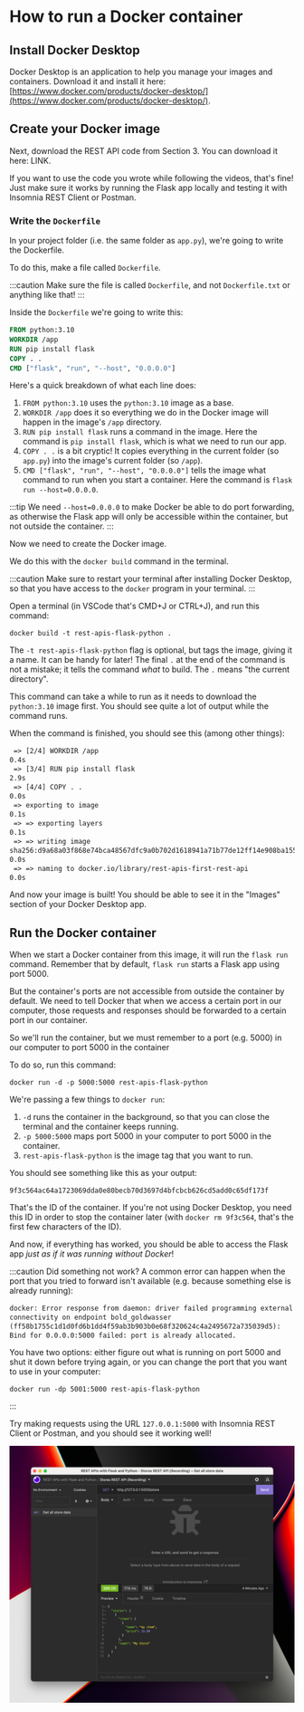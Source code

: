 # How to run a Docker container

## Install Docker Desktop

Docker Desktop is an application to help you manage your images and containers. Download it and install it here: [https://www.docker.com/products/docker-desktop/](https://www.docker.com/products/docker-desktop/).

## Create your Docker image

Next, download the REST API code from Section 3. You can download it here: LINK.

If you want to use the code you wrote while following the videos, that's fine! Just make sure it works by running the Flask app locally and testing it with Insomnia REST Client or Postman.

### Write the `Dockerfile`

In your project folder (i.e. the same folder as `app.py`), we're going to write the Dockerfile.

To do this, make a file called `Dockerfile`.

:::caution
Make sure the file is called `Dockerfile`, and not `Dockerfile.txt` or anything like that!
:::

Inside the `Dockerfile` we're going to write this:

```dockerfile
FROM python:3.10
WORKDIR /app
RUN pip install flask
COPY . .
CMD ["flask", "run", "--host", "0.0.0.0"]
```

Here's a quick breakdown of what each line does:

1. `FROM python:3.10` uses the `python:3.10` image as a base.
2. `WORKDIR /app` does it so everything we do in the Docker image will happen in the image's `/app` directory.
3. `RUN pip install flask` runs a command in the image. Here the command is `pip install flask`, which is what we need to run our app.
4. `COPY . .` is a bit cryptic! It copies everything in the current folder (so `app.py`) into the image's current folder (so `/app`).
5. `CMD ["flask", "run", "--host", "0.0.0.0"]` tells the image what command to run when you start a container. Here the command is `flask run --host=0.0.0.0`.

:::tip
We need `--host=0.0.0.0` to make Docker be able to do port forwarding, as otherwise the Flask app will only be accessible within the container, but not outside the container.
:::

Now we need to create the Docker image.

We do this with the `docker build` command in the terminal.

:::caution
Make sure to restart your terminal after installing Docker Desktop, so that you have access to the `docker` program in your terminal.
:::

Open a terminal (in VSCode that's CMD+J or CTRL+J), and run this command:

```
docker build -t rest-apis-flask-python .
```

The `-t rest-apis-flask-python` flag is optional, but tags the image, giving it a name. It can be handy for later! The final `.` at the end of the command is not a mistake; it tells the command _what_ to build. The `.` means "the current directory".

This command can take a while to run as it needs to download the `python:3.10` image first. You should see quite a lot of output while the command runs.

When the command is finished, you should see this (among other things):

```
 => [2/4] WORKDIR /app                                                                             0.4s
 => [3/4] RUN pip install flask                                                                    2.9s
 => [4/4] COPY . .                                                                                 0.0s
 => exporting to image                                                                             0.1s
 => => exporting layers                                                                            0.1s
 => => writing image sha256:d9a68a03f868e74bca48567dfc9a0b702d1618941a71b77de12ff14e908ba155       0.0s
 => => naming to docker.io/library/rest-apis-first-rest-api                                        0.0s
```

And now your image is built! You should be able to see it in the "Images" section of your Docker Desktop app.

## Run the Docker container

When we start a Docker container from this image, it will run the `flask run` command. Remember that by default, `flask run` starts a Flask app using port 5000.

But the container's ports are not accessible from outside the container by default. We need to tell Docker that when we access a certain port in our computer, those requests and responses should be forwarded to a certain port in our container.

So we'll run the container, but we must remember to a port (e.g. 5000) in our computer to port 5000 in the container

To do so, run this command:

```
docker run -d -p 5000:5000 rest-apis-flask-python
```

We're passing a few things to `docker run`:

1. `-d` runs the container in the background, so that you can close the terminal and the container keeps running.
2. `-p 5000:5000` maps port 5000 in your computer to port 5000 in the container.
3. `rest-apis-flask-python` is the image tag that you want to run.

You should see something like this as your output:

```
9f3c564ac64a1723069dda0e80becb70d3697d4bfcbcb626cd5add0c65df173f
```

That's the ID of the container. If you're not using Docker Desktop, you need this ID in order to stop the container later (with `docker rm 9f3c564`, that's the first few characters of the ID).

And now, if everything has worked, you should be able to access the Flask app _just as if it was running without Docker_!

:::caution Did something not work?
A common error can happen when the port that you tried to forward isn't available (e.g. because something else is already running):

```
docker: Error response from daemon: driver failed programming external connectivity on endpoint bold_goldwasser (ff58b1755c1d1d0fd6b1dd4f59ab3b903b0e68f320624c4a2495672a735039d5): Bind for 0.0.0.0:5000 failed: port is already allocated.
```

You have two options: either figure out what is running on port 5000 and shut it down before trying again, or you can change the port that you want to use in your computer:

```
docker run -dp 5001:5000 rest-apis-flask-python
```
:::

Try making requests using the URL `127.0.0.1:5000` with Insomnia REST Client or Postman, and you should see it working well!

![Insomnia REST Client successfully made a request to the API running in Docker](assets/running-app-docker.png)
